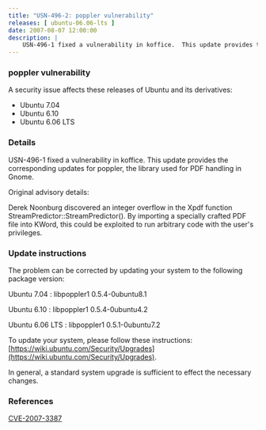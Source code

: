 ```yaml
---
title: "USN-496-2: poppler vulnerability"
releases: [ ubuntu-06.06-lts ]
date: 2007-08-07 12:00:00
description: |
    USN-496-1 fixed a vulnerability in koffice.  This update provides the corresponding updates for poppler, the library used for PDF handling in Gnome.
--- 
```

 
### poppler vulnerability

A security issue affects these releases of Ubuntu and its derivatives:

* Ubuntu 7.04
* Ubuntu 6.10
* Ubuntu 6.06 LTS

### Details

USN-496-1 fixed a vulnerability in koffice. This update provides the corresponding updates for poppler, the library used for PDF handling in Gnome.

Original advisory details:

 Derek Noonburg discovered an integer overflow in the Xpdf function StreamPredictor::StreamPredictor(). By importing a specially crafted PDF file into KWord, this could be exploited to run arbitrary code with the user&#39;s privileges.

### Update instructions

The problem can be corrected by updating your system to the following package version:

Ubuntu 7.04
 : libpoppler1 <span>0.5.4-0ubuntu8.1</span>

Ubuntu 6.10
 : libpoppler1 <span>0.5.4-0ubuntu4.2</span>

Ubuntu 6.06 LTS
 : libpoppler1 <span>0.5.1-0ubuntu7.2</span>

To update your system, please follow these instructions: [https://wiki.ubuntu.com/Security/Upgrades](https://wiki.ubuntu.com/Security/Upgrades).

In general, a standard system upgrade is sufficient to effect the necessary changes.

### References

 [CVE-2007-3387](http://people.ubuntu.com/~ubuntu-security/cve/CVE-2007-3387)
 
